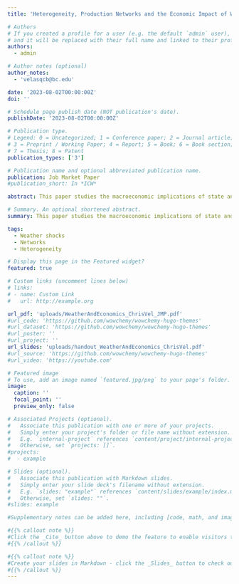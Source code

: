 ```yaml
---
title: 'Heterogeneity, Production Networks and the Economic Impact of Weather Shocks (JMP)'

# Authors
# If you created a profile for a user (e.g. the default `admin` user), write the username (folder name) here
# and it will be replaced with their full name and linked to their profile.
authors:
  - admin

# Author notes (optional)
author_notes:
  - 'velasqcb@bc.edu'

date: '2023-08-02T00:00:00Z'
doi: ''

# Schedule page publish date (NOT publication's date).
publishDate: '2023-08-02T00:00:00Z'

# Publication type.
# Legend: 0 = Uncategorized; 1 = Conference paper; 2 = Journal article;
# 3 = Preprint / Working Paper; 4 = Report; 5 = Book; 6 = Book section;
# 7 = Thesis; 8 = Patent
publication_types: ['3']

# Publication name and optional abbreviated publication name.
publication: Job Market Paper
#publication_short: In *ICW*

abstract: This paper studies the macroeconomic implications of state and sector specific sensitivity toweather fluctuations and interregional production networks in the United States. I build a general equilibrium model where the impact of weather fluctuations on productivity is state-sector dependent, and networks expose sectors to weather shocks from other regions through the use of intermediate inputs. I use annual data on sectoral GDP andweather by state from 1970 to 2019 to quantify these mechanisms. My estimates show that models that do not consider these characteristics underestimate the aggregate impact ofweather fluctuations by at least a factor of 3. In particular, when the whole economy faces an unexpected increase in temperature of 1 Celsius degree, the contraction in economic activity increases from -0.13 to -0.37 percent once heterogeneity is considered and to -1.14 percent when networks are included.

# Summary. An optional shortened abstract.
summary: This paper studies the macroeconomic implications of state and sector specific sensitivity toweather fluctuations and interregional production networks in the United States. I build a general equilibrium model where the impact of weather fluctuations on productivity is state-sector dependent, and networks expose sectors to weather shocks from other regions through the use of intermediate inputs. I use annual data on sectoral GDP andweather by state from 1970 to 2019 to quantify these mechanisms. My estimates show that models that do not consider these characteristics underestimate the aggregate impact ofweather fluctuations by at least a factor of 3. In particular, when the whole economy faces an unexpected increase in temperature of 1 Celsius degree, the contraction in economic activity increases from -0.13 to -0.37 percent once heterogeneity is considered and to -1.14 percent when networks are included.

tags: 
  - Weather shocks
  - Networks
  - Heterogeneity

# Display this page in the Featured widget?
featured: true

# Custom links (uncomment lines below)
# links:
# - name: Custom Link
#   url: http://example.org

url_pdf: 'uploads/WeatherAndEconomics_ChrisVel_JMP.pdf'
#url_code: 'https://github.com/wowchemy/wowchemy-hugo-themes'
#url_dataset: 'https://github.com/wowchemy/wowchemy-hugo-themes'
#url_poster: ''
#url_project: ''
url_slides: 'uploads/handout_WeatherAndEconomics_ChrisVel.pdf'
#url_source: 'https://github.com/wowchemy/wowchemy-hugo-themes'
#url_video: 'https://youtube.com'

# Featured image
# To use, add an image named `featured.jpg/png` to your page's folder.
image:
  caption: ''
  focal_point: ''
  preview_only: false

# Associated Projects (optional).
#   Associate this publication with one or more of your projects.
#   Simply enter your project's folder or file name without extension.
#   E.g. `internal-project` references `content/project/internal-project/index.md`.
#   Otherwise, set `projects: []`.
#projects:
#  - example

# Slides (optional).
#   Associate this publication with Markdown slides.
#   Simply enter your slide deck's filename without extension.
#   E.g. `slides: "example"` references `content/slides/example/index.md`.
#   Otherwise, set `slides: ""`.
#slides: example

#Supplementary notes can be added here, including [code, math, and images](https://wowchemy.com/docs/writing-markdown-latex/).

#{{% callout note %}}
#Click the _Cite_ button above to demo the feature to enable visitors to import publication metadata into their reference management software.
#{{% /callout %}}

#{{% callout note %}}
#Create your slides in Markdown - click the _Slides_ button to check out the example.
#{{% /callout %}}
---
```




